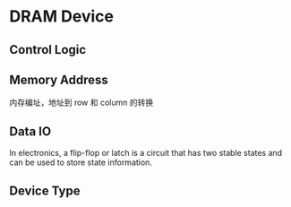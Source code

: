 # DRAM Device

## Control Logic

## Memory Address

内存编址，地址到 row 和 column 的转换

## Data IO

In electronics, a flip-flop or latch is a circuit that has two stable states and can be used to store state information. 


## Device Type

